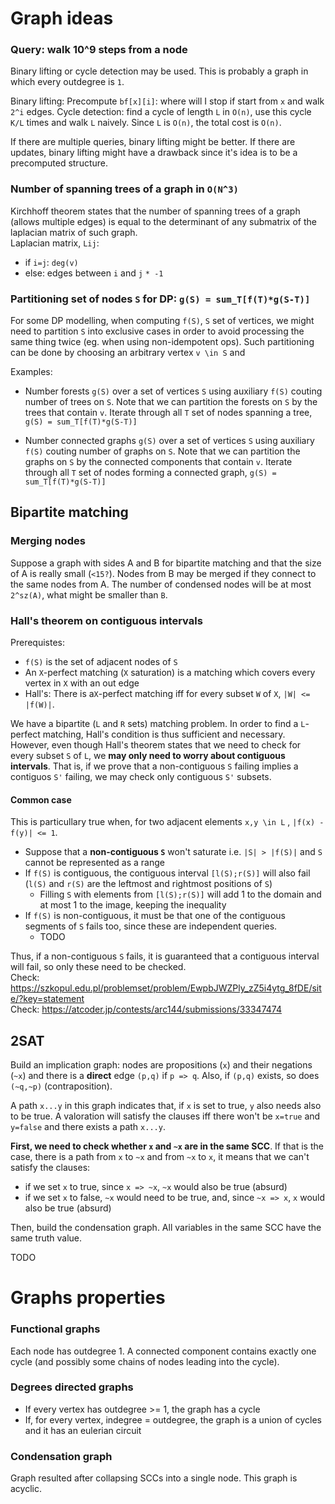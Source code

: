 # Graph ideas

### Query: walk 10^9 steps from a node
Binary lifting or cycle detection may be used. This is probably a graph in which every outdegree is `1`.

Binary lifting: Precompute `bf[x][i]`: where will I stop if start from `x` and walk `2^i` edges. 
Cycle detection: find a cycle of length `L` in `O(n)`, use this cycle `K/L` times and walk `L` naively. Since `L` is `O(n)`, the total cost is `O(n)`.

If there are multiple queries, binary lifting might be better. If there are updates, binary lifting might have a drawback since it's idea is to be a precomputed structure.

### Number of spanning trees of a graph in `O(N^3)`
Kirchhoff theorem states that the number of spanning trees of a graph (allows multiple edges) is equal to the determinant of any submatrix of the laplacian matrix of such graph.  
Laplacian matrix, `Lij`:
- if `i=j`: `deg(v)` 
- else: edges between `i` and `j` `* -1`

### Partitioning set of nodes `S` for DP: `g(S) = sum_T[f(T)*g(S-T)]`
For some DP modelling, when computing `f(S)`, `S` set of vertices, we might need to partition `S` into exclusive cases in order to avoid processing the same thing twice (eg. when using non-idempotent ops). 
Such partitioning can be done by choosing an arbitrary vertex `v \in S` and 

Examples:
- Number forests `g(S)` over a set of vertices `S` using auxiliary `f(S)` couting number of trees on `S`.
Note that we can partition the forests on `S` by the trees that contain `v`.
Iterate through all `T` set of nodes spanning a tree, `g(S) = sum_T[f(T)*g(S-T)]`  

- Number connected graphs `g(S)` over a set of vertices `S` using auxiliary `f(S)` couting number of graphs on `S`.
Note that we can partition the graphs on `S` by the connected components that contain `v`.
Iterate through all `T` set of nodes forming a connected graph, `g(S) = sum_T[f(T)*g(S-T)]`

## Bipartite matching

### Merging nodes
Suppose a graph with sides A and B for bipartite matching and that the size of A is really small (`<15?`). Nodes from B may be merged if they connect to the same nodes from A. The number of condensed nodes will be at most `2^sz(A)`, what might be smaller than `B`. 

### Hall's theorem on contiguous intervals
Prerequistes:
- `f(S)` is the set of adjacent nodes of `S`
- An `X`-perfect matching (`X` saturation) is a matching which covers every vertex in `X` with an out edge
- Hall's: There is a`X`-perfect matching iff for every subset `W` of `X`, `|W| <= |f(W)|`.

We have a bipartite (`L` and `R` sets) matching problem. 
In order to find a `L`-perfect matching, Hall's condition is thus sufficient and necessary. 
However, even though Hall's theorem states that we need to check for every subset `S` of `L`, we **may only need to worry about contiguous intervals**.
That is, if we prove that a non-contiguous `S` failing implies a contiguos `S'` failing, we may check only contiguous `S'` subsets.

#### Common case
This is particullary true when, for two adjacent elements `x,y \in L` , `|f(x) - f(y)| <= 1`. 
- Suppose that a **non-contiguous `S`** won't saturate i.e. `|S| > |f(S)|` and `S` cannot be represented as a range
- If `f(S)` is contiguous, the contiguous interval `[l(S);r(S)]` will also fail (`l(S)` and `r(S)` are the leftmost and rightmost positions of `S`)
  - Filling `S` with elements from `[l(S);r(S)]` will add 1 to the domain and at most 1 to the image, keeping the inequality
- If `f(S)` is non-contiguous, it must be that one of the contiguous segments of `S` fails too, since these are independent queries.
  - TODO


Thus, if a non-contiguous `S` fails, it is guaranteed that a contiguous interval will fail, so only these need to be checked.   
Check: https://szkopul.edu.pl/problemset/problem/EwpbJWZPly_zZ5i4ytg_8fDE/site/?key=statement  
Check: https://atcoder.jp/contests/arc144/submissions/33347474

## 2SAT
Build an implication graph: nodes are propositions (`x`) and their negations (`~x`) and there is a **direct** edge `(p,q)` if `p => q`. Also, if `(p,q)` exists, so does `(~q,~p)` (contraposition). 
  
A path `x...y` in this graph indicates that, if `x` is set to true, `y` also needs also to be true. A valoration will satisfy the clauses iff there won't be `x=true` and `y=false` and there exists a path `x...y`.  
  
**First, we need to check whether `x` and `~x` are in the same SCC**. 
If that is the case, there is a path from `x` to `~x` and from `~x` to `x`, it means that we can't satisfy the clauses:
- if we set `x` to true, since `x => ~x`, `~x` would also be true (absurd)
- if we set `x` to false, `~x` would need to be true, and, since `~x => x`, `x` would also be true (absurd)

Then, build the condensation graph. All variables in the same SCC have the same truth value. 

TODO
  


# Graphs properties

### Functional graphs
Each node has outdegree 1. A connected component contains exactly one cycle (and possibly some chains of nodes leading into the cycle).

### Degrees directed graphs
- If every vertex has outdegree >= 1, the graph has a cycle
- If, for every vertex, indegree = outdegree, the graph is a union of cycles and it has an eulerian circuit

### Condensation graph
Graph resulted after collapsing SCCs into a single node. This graph is acyclic.


